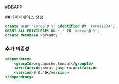 #DBAPP

##데이터베이스 생성
```sql
create user 'korea'@'%' identified BY 'korea1234';
GRANT ALL PRIVILEGES ON *.* TO 'korea'@'%';
create database koreadb;
```

### 추가 의존성
```xml
<dependency>
    <groupId>org.apache.tomcat</groupId>
    <artifactId>tomcat-jasper</artifactId>
    <version>9.0.46</version>
</dependency>
```